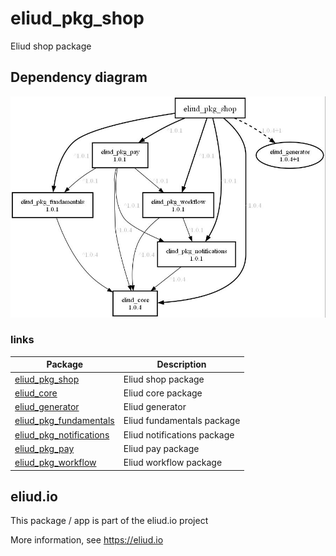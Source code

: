 # eliud_pkg_shop

Eliud shop package

## Dependency diagram

![Dependency diagram](https://github.com/eliudio/eliud_pkg_shop/raw/main/depends.jpg)

### links
|Package                                                                    |Description                                            |
|---------------------------------------------------------------------------|-------------------------------------------------------|
|[eliud_pkg_shop](https://pub.dev/packages/eliud_pkg_shop)                  | Eliud shop package                                    |
|[eliud_core](https://pub.dev/packages/eliud_core)                          | Eliud core package                                    |
|[eliud_generator](https://pub.dev/packages/eliud_generator)                | Eliud generator                                       |
|[eliud_pkg_fundamentals](https://pub.dev/packages/eliud_pkg_fundamentals)  | Eliud fundamentals package                            |
|[eliud_pkg_notifications](https://pub.dev/packages/eliud_pkg_notifications)| Eliud notifications package                           |
|[eliud_pkg_pay](https://pub.dev/packages/eliud_pkg_pay)                    | Eliud pay package                                     |
|[eliud_pkg_workflow](https://pub.dev/packages/eliud_pkg_workflow)          | Eliud workflow package                                |

## eliud.io

This package / app is part of the eliud.io project

More information, see https://eliud.io

